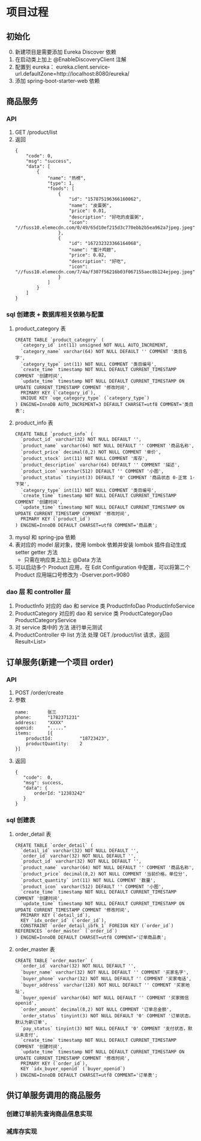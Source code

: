 
# 项目过程
## 初始化
0. 新建项目是需要添加 Eureka Discover 依赖
1. 在启动类上加上 @EnableDiscoveryClient 注解
2. 配置到 eureka： eureka.client.service-url.defaultZone=http://localhost:8080/eureka/
3. 添加 spring-boot-starter-web 依赖

## 商品服务
### API 
1. GET /product/list
2. 返回
    ```
    {
        "code": 0,
        "msg": "success",
        "data": [
            {
                "name": "热榜",
                "type": 1,
                "foods": [
                    {
                        "id": "157875196366160062",
                        "name": "皮蛋粥",
                        "price": 0.01,
                        "description": "好吃的皮蛋粥",
                        "icon": "//fuss10.elemecdn.com/0/49/65d10ef215d3c770ebb2b5ea962a7jpeg.jpeg"
                    },
                    {
                        "id": "167232323366164068",
                        "name": "蜜汁鸡翅",
                        "price": 0.02,
                        "description": "好吃",
                        "icon": "//fuss10.elemecdn.com/7/4a/f307f56216b03f067155aec8b124ejpeg.jpeg"
                    }
                ]
            }
        ]
    }
    ```
### sql 创建表 + 数据库相关依赖与配置
1. product_category 表
    ```
    CREATE TABLE `product_category` (
      `category_id` int(11) unsigned NOT NULL AUTO_INCREMENT,
      `category_name` varchar(64) NOT NULL DEFAULT '' COMMENT '类目名字',
      `category_type` int(11) NOT NULL COMMENT '类目编号',
      `create_time` timestamp NOT NULL DEFAULT CURRENT_TIMESTAMP COMMENT '创建时间',
      `update_time` timestamp NOT NULL DEFAULT CURRENT_TIMESTAMP ON UPDATE CURRENT_TIMESTAMP COMMENT '修改时间',
      PRIMARY KEY (`category_id`),
      UNIQUE KEY `uqe_category_type` (`category_type`)
    ) ENGINE=InnoDB AUTO_INCREMENT=3 DEFAULT CHARSET=utf8 COMMENT='类目表';
    ```
2. product_info 表
    ```
    CREATE TABLE `product_info` (
      `product_id` varchar(32) NOT NULL DEFAULT '',
      `product_name` varchar(64) NOT NULL DEFAULT '' COMMENT '商品名称',
      `product_price` decimal(8,2) NOT NULL COMMENT '单价',
      `product_stock` int(11) NOT NULL COMMENT '库存',
      `product_description` varchar(64) DEFAULT '' COMMENT '描述',
      `product_icon` varchar(512) DEFAULT '' COMMENT '小图',
      `product_status` tinyint(3) DEFAULT '0' COMMENT '商品状态 0-正常 1-下架',
      `category_type` int(11) NOT NULL COMMENT '类目编号',
      `create_time` timestamp NOT NULL DEFAULT CURRENT_TIMESTAMP COMMENT '创建时间',
      `update_time` timestamp NOT NULL DEFAULT CURRENT_TIMESTAMP ON UPDATE CURRENT_TIMESTAMP COMMENT '修改时间',
      PRIMARY KEY (`product_id`)
    ) ENGINE=InnoDB DEFAULT CHARSET=utf8 COMMENT='商品表';
    ``` 
3. mysql 和 spring-jpa 依赖
4. 表对应的 model 层对象，使用 lombok 依赖并安装 lombok 插件自动生成 setter getter 方法
    - 只需在响应类上加上 @Data 方法
5. 可以启动多个 Product 应用，在 Edit Configuration 中配置，可以将第二个 Product 应用端口号修改为 -Dserver.port=9080

### dao 层 和 controller 层
1. ProductInfo 对应的 dao 和 service 类           ProductInfoDao         ProductInfoService
2. ProductCategory 对应的 dao 和 service 类       ProductCategoryDao     ProductCategoryService
3. 对 service 类中的 方法 进行单元测试
4. ProductController 中 list 方法 处理  GET /product/list 请求，返回 Result<List<ProductVO>> 

## 订单服务(新建一个项目 order)
### API 
1. POST /order/create
2. 参数 
    ```
    name:       张三   
    phone:      "1782371231"
    address:    "XXXX"
    openid:     "....."
    items:      [{
        productId:          "18723423",
        productQuantity:    2
    }]
    ```
3. 返回
    ```
    {
       "code":  0,
       "msg": success,
       "data": {
           orderId: "12383242"
       }
    }
    ```
### sql 创建表
1. order_detail 表
    ```
    CREATE TABLE `order_detail` (
      `detail_id` varchar(32) NOT NULL DEFAULT '',
      `order_id` varchar(32) NOT NULL DEFAULT '',
      `product_id` varchar(32) NOT NULL DEFAULT '',
      `product_name` varchar(64) NOT NULL DEFAULT '' COMMENT '商品名称',
      `product_price` decimal(8,2) NOT NULL COMMENT '当前价格，单位分',
      `product_quantity` int(11) NOT NULL COMMENT '数量',
      `product_icon` varchar(512) DEFAULT '' COMMENT '小图',
      `create_time` timestamp NOT NULL DEFAULT CURRENT_TIMESTAMP COMMENT '创建时间',
      `update_time` timestamp NOT NULL DEFAULT CURRENT_TIMESTAMP ON UPDATE CURRENT_TIMESTAMP COMMENT '修改时间',
      PRIMARY KEY (`detail_id`),
      KEY `idx_order_id` (`order_id`),
      CONSTRAINT `order_detail_ibfk_1` FOREIGN KEY (`order_id`) REFERENCES `order_master` (`order_id`)
    ) ENGINE=InnoDB DEFAULT CHARSET=utf8 COMMENT='订单商品表';
    ```
2. order_master 表
    ```
    CREATE TABLE `order_master` (
      `order_id` varchar(32) NOT NULL DEFAULT '',
      `buyer_name` varchar(32) NOT NULL DEFAULT '' COMMENT '买家名字',
      `buyer_phone` varchar(32) NOT NULL DEFAULT '' COMMENT '买家电话',
      `buyer_address` varchar(128) NOT NULL DEFAULT '' COMMENT '买家地址',
      `buyer_openid` varchar(64) NOT NULL DEFAULT '' COMMENT '买家微信openid',
      `order_amount` decimal(8,2) NOT NULL COMMENT '订单总金额',
      `order_status` tinyint(3) NOT NULL DEFAULT '0' COMMENT '订单状态，默认为新订单',
      `pay_status` tinyint(3) NOT NULL DEFAULT '0' COMMENT '支付状态，默认未支付',
      `create_time` timestamp NOT NULL DEFAULT CURRENT_TIMESTAMP COMMENT '创建时间',
      `update_time` timestamp NOT NULL DEFAULT CURRENT_TIMESTAMP ON UPDATE CURRENT_TIMESTAMP COMMENT '修改时间',
      PRIMARY KEY (`order_id`),
      KEY `idx_buyer_openid` (`buyer_openid`)
    ) ENGINE=InnoDB DEFAULT CHARSET=utf8 COMMENT='订单表';
    ``` 
    
## 供订单服务调用的商品服务
### 创建订单前先查询商品信息实现
### 减库存实现





